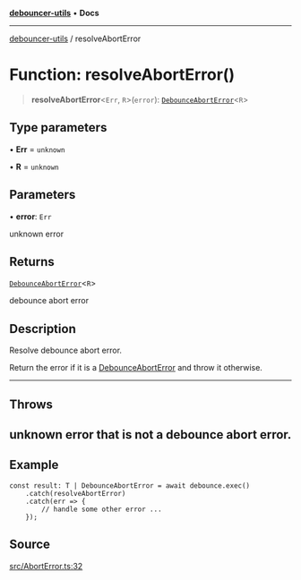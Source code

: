 [**debouncer-utils**](../README.md) • **Docs**

***

[debouncer-utils](../README.md) / resolveAbortError

# Function: resolveAbortError()

> **resolveAbortError**\<`Err`, `R`\>(`error`): [`DebounceAbortError`](../classes/DebounceAbortError.md)\<`R`\>

## Type parameters

• **Err** = `unknown`

• **R** = `unknown`

## Parameters

• **error**: `Err`

unknown error

## Returns

[`DebounceAbortError`](../classes/DebounceAbortError.md)\<`R`\>

debounce abort error

## Description

Resolve debounce abort error.

Return the error if it is a [DebounceAbortError](../classes/DebounceAbortError.md) and throw it otherwise.

---

## Throws

unknown error that is not a debounce abort error.
---

## Example

```
const result: T | DebounceAbortError = await debounce.exec()
	.catch(resolveAbortError)
	.catch(err => {
		// handle some other error ...
	});
```

## Source

[src/AbortError.ts:32](https://github.com/CaioOliveira793/debouncer-utils/blob/0e92308b2a5ad95ff3e77bc26245f15699f57079/src/AbortError.ts#L32)
